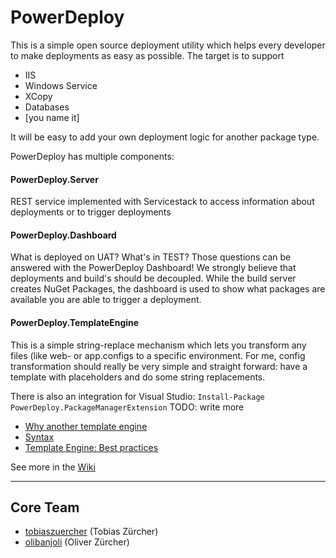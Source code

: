 PowerDeploy
===========

This is a simple open source deployment utility which helps every developer to make deployments as easy as possible. The target is to support 
* IIS
* Windows Service
* XCopy
* Databases
* [you name it]

It will be easy to add your own deployment logic for another package type.

PowerDeploy has multiple components:

#### PowerDeploy.Server
REST service implemented with Servicestack to access information about deployments or to trigger deployments

#### PowerDeploy.Dashboard
What is deployed on UAT? What's in TEST? Those questions can be answered with the PowerDeploy Dashboard! We strongly believe that deployments and build's should be decoupled. While the build server creates NuGet Packages, the dashboard is used to show what packages are available you are able to trigger a deployment.

#### PowerDeploy.TemplateEngine
This is a simple string-replace mechanism which lets you transform any files (like web- or app.configs to a specific environment. For me, config transformation should really be very simple and straight forward: have a template with placeholders and do some string replacements.

There is also an integration for Visual Studio: `Install-Package PowerDeploy.PackageManagerExtension` TODO: write more
  * [Why another template engine](https://github.com/tobiaszuercher/PowerDeploy/wiki/Why-another-template-engine)
  * [Syntax](https://github.com/tobiaszuercher/powerdeploy/wiki/Syntax)
  * [Template Engine: Best practices](https://github.com/tobiaszuercher/PowerDeploy/wiki/Template-Engine-Best-Practices)

See more in the [Wiki](https://github.com/tobiaszuercher/powerdeploy/wiki)

-----

## Core Team
 - [tobiaszuercher](https://github.com/tobiaszuercher) (Tobias Zürcher)
 - [olibanjoli](https://github.com/olibanjoli) (Oliver Zürcher)
